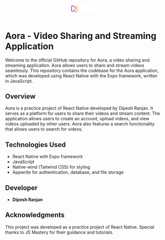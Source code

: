 <div align="center">
<br/>
<img alt="HackQuest Logo" src="https://raw.githubusercontent.com/dipesh2508/aora/main/assets/images/logo.png" width="15%" />
<br/>
<br/>
</div>

# Aora - Video Sharing and Streaming Application

Welcome to the official GitHub repository for Aora, a video sharing and streaming application. Aora allows users to share and stream videos seamlessly. This repository contains the codebase for the Aora application, which was developed using React Native with the Expo framework, written in JavaScript.

## Overview

Aora is a practice project of React Native developed by Dipesh Ranjan. It serves as a platform for users to share their videos and stream content. The application allows users to create an account, upload videos, and view videos uploaded by other users. Aora also features a search functionality that allows users to search for videos. 

## Technologies Used

- React Native with Expo framework
- JavaScript
- Native-wind (Tailwind CSS) for styling
- Appwrite for authentication, database, and file storage

## Developer

- **Dipesh Ranjan**

## Acknowledgments

This project was developed as a practice project of React Native. Special thanks to JS Mastery for their guidance and tutorials.

